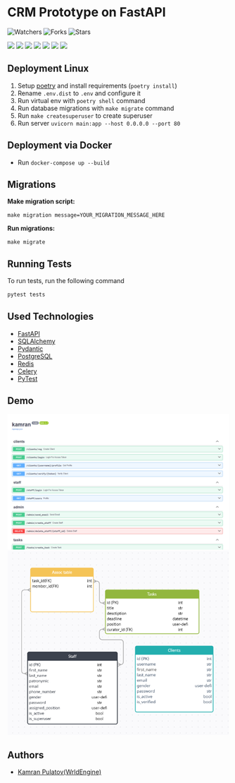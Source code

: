 # CRM Prototype on FastAPI
![Watchers](https://img.shields.io/github/watchers/WrldEngine/crm-prototype?)
![Forks](https://img.shields.io/github/forks/WrldEngine/crm-prototype)
![Stars](https://img.shields.io/github/stars/WrldEngine/crm-prototype)

<div>
  <img src="https://img.shields.io/badge/fastapi-black?style=for-the-badge&logo=fastapi"/>
  <img src="https://img.shields.io/badge/redis-black?style=for-the-badge&logo=redis"/>
  <img src="https://img.shields.io/badge/celery-black?style=for-the-badge&logo=celery">
  <img src="https://img.shields.io/badge/postgresql-black?style=for-the-badge&logo=postgresql"/>
  <img src="https://img.shields.io/badge/openapi-yellow?style=for-the-badge&logo=openapi"/>
  <img src="https://img.shields.io/badge/sqlalchemy-black?style=for-the-badge&logo=sqlalchemy"/>
  <img src="https://img.shields.io/badge/pytest-black?style=for-the-badge&logo=pytest"/>
</div>

## Deployment Linux
1. Setup [poetry](https://pypi.org/project/poetry/) and install requirements (`poetry install`)
2. Rename `.env.dist` to `.env` and configure it
3. Run virtual env with `poetry shell` command
4. Run database migrations with `make migrate` command
5. Run `make createsuperuser` to create superuser
5. Run server `uvicorn main:app --host 0.0.0.0 --port 80`

## Deployment via Docker
- Run `docker-compose up --build`

## Migrations
**Make migration script:**

    make migration message=YOUR_MIGRATION_MESSAGE_HERE

**Run migrations:**

    make migrate

## Running Tests

To run tests, run the following command

```bash
pytest tests
```

## Used Technologies

- [FastAPI](https://fastapi.tiangolo.com/)
- [SQLAlchemy](https://docs.sqlalchemy.org/en/20/orm/quickstart.html)
- [Pydantic](https://docs.pydantic.dev/latest/)
- [PostgreSQL](https://www.postgresql.org/)
- [Redis](https://redis.io/)
- [Celery](https://docs.celeryq.dev/en/stable/)
- [PyTest](https://docs.pytest.org/en/8.0.x/)

## Demo

![demo](demo/image.png)
![demo](demo/scheme.png)


## Authors

- [Kamran Pulatov(WrldEngine)](https://www.github.com/WrldEngine)